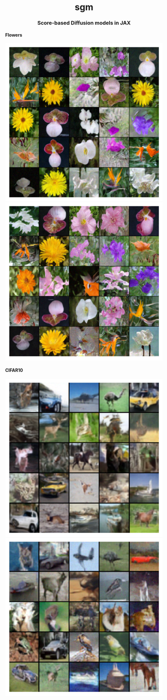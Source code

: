 <h1 align='center'>sgm</h1>
<h3 align='center'>Score-based Diffusion models in JAX</h3>

<h4 align='left'>Flowers</h4>

![alt text](figs/flowers_eu.png?raw=true)
![alt text](figs/flowers_ode.png?raw=true)

<h4 align='left'>CIFAR10</h4>

![alt text](figs/cifar10_eu.png?raw=true)
![alt text](figs/cifar10_ode.png?raw=true)

<!-- <p align="center">
  <img src="figs/flowers_eu.png" width="350" title="hover text">
</p> -->